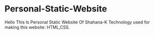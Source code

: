 # Personal-Static-Website
Hello This Is Personal Static Website Of Shahana-K
Technology used for making this website: HTML,CSS.

